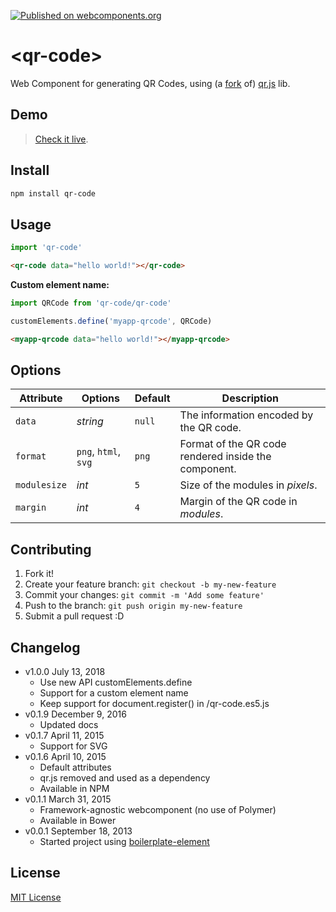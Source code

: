 [![Published on webcomponents.org](https://img.shields.io/badge/webcomponents.org-published-blue.svg)](https://www.webcomponents.org/element/educastellano/qr-code)

# &lt;qr-code&gt;

Web Component for generating QR Codes, using (a [fork](https://github.com/educastellano/qr.js) of) [qr.js](https://github.com/lifthrasiir/qr.js) lib.

## Demo

> [Check it live](http://educastellano.github.io/qr-code/demo).

## Install

```sh
npm install qr-code
```

## Usage

```js
import 'qr-code'
```

<!--
```
<custom-element-demo>
  <template>
    <script src="../webcomponentsjs/webcomponents-lite.js"></script>
    <script src="index.js"></script>
    <next-code-block></next-code-block>
  </template>
</custom-element-demo>
```
-->
```html
<qr-code data="hello world!"></qr-code>
```

**Custom element name:**

```js
import QRCode from 'qr-code/qr-code'

customElements.define('myapp-qrcode', QRCode)
```

```html
<myapp-qrcode data="hello world!"></myapp-qrcode>
```



## Options

Attribute       | Options                   | Default             | Description
---             | ---                       | ---                 | ---
`data`          | *string*                  | `null`              | The information encoded by the QR code.
`format`        | `png`, `html`, `svg`      | `png`               | Format of the QR code rendered inside the component.
`modulesize`    | *int*                     | `5`                 | Size of the modules in *pixels*.
`margin`        | *int*                     | `4`                 | Margin of the QR code in *modules*.


## Contributing

1. Fork it!
2. Create your feature branch: `git checkout -b my-new-feature`
3. Commit your changes: `git commit -m 'Add some feature'`
4. Push to the branch: `git push origin my-new-feature`
5. Submit a pull request :D

## Changelog
* v1.0.0 July 13, 2018
    * Use new API customElements.define
    * Support for a custom element name
    * Keep support for document.register() in /qr-code.es5.js
* v0.1.9 December 9, 2016
    * Updated docs
* v0.1.7 April 11, 2015
    * Support for SVG
* v0.1.6 April 10, 2015
    * Default attributes
    * qr.js removed and used as a dependency
    * Available in NPM
* v0.1.1 March 31, 2015
    * Framework-agnostic webcomponent (no use of Polymer)
    * Available in Bower
* v0.0.1 September 18, 2013
    * Started project using [boilerplate-element](https://github.com/customelements/boilerplate-element)

## License

[MIT License](http://opensource.org/licenses/MIT)

